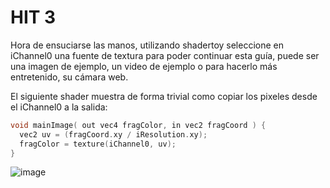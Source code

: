 # HIT 3

Hora de ensuciarse las manos, utilizando shadertoy seleccione en iChannel0 una fuente de textura para poder continuar esta guía, puede ser una imagen de ejemplo, un video de ejemplo o para hacerlo más entretenido, su cámara web.

El siguiente shader muestra de forma trivial como copiar los pixeles desde el iChannel0 a la salida:

  ```C
  void mainImage( out vec4 fragColor, in vec2 fragCoord ) {    
    vec2 uv = (fragCoord.xy / iResolution.xy);  
    fragColor = texture(iChannel0, uv);   		 
  }
  ```

![image](https://github.com/Fedesin/sdypp-2024/assets/117539520/010a71cd-7e03-4e8c-81e9-b6dcad0a7758)
